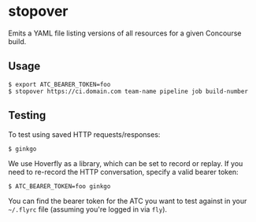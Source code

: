 # stopover

Emits a YAML file listing versions of all resources for a given
Concourse build.

## Usage

```
$ export ATC_BEARER_TOKEN=foo
$ stopover https://ci.domain.com team-name pipeline job build-number
```

## Testing

To test using saved HTTP requests/responses:

```
$ ginkgo
```

We use Hoverfly as a library, which can be set to record or replay. If
you need to re-record the HTTP conversation, specify a valid bearer token:

```
$ ATC_BEARER_TOKEN=foo ginkgo
```

You can find the bearer token for the ATC you want to test against in
your `~/.flyrc` file (assuming you're logged in via `fly`).


